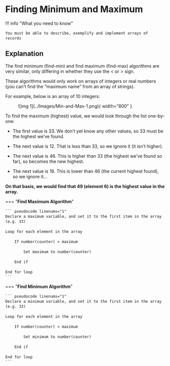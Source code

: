 # Finding Minimum and Maximum

!!! info "What you need to know"

	You must be able to describe, exemplify and implement arrays of records 

## Explanation

The find minimum (find-min) and find maximum (find-max) algorithms are very similar, only differing in whether they use the < or > sign. 

These algorithms would only work on arrays of integers or real numbers (you can’t find the “maximum name” from an array of strings).

For example, below is an array of 10 integers:

<figure markdown="span">
  ![img 1](../Images/Min-and-Max-1.png){ width="800" }
</figure>

To find the maximum (highest) value, we would look through the list one-by-one:

* The first value is 33. We don’t yet know any other values, so 33 must be the highest we’ve found.
  
* The next value is 12. That is less than 33, so we ignore it (it isn’t higher).
  
* The next value is 46. This is higher than 33 (the highest we’ve found so far), so becomes the new highest.
  
* The next value is 18. This is lower than 46 (the current highest found), so we ignore it…

__On that basis, we would find that 49 (element 6) is the highest value in the array.__

=== "__Find Maximum Algorithm__"

    ``` pseudocode linenums="1"
	Declare a maximum variable, and set it to the first item in the array (e.g. 33)
	
	Loop for each element in the array

		If number(counter) > maximum

			Set maximum to number(counter)
 
		End if

	End for loop
    ```

	
=== "__Find Minimum Algorithm__"

    ``` pseudocode linenums="1"
	Declare a minimum variable, and set it to the first item in the array (e.g. 33)
	
	Loop for each element in the array

		If number(counter) < maximum

			Set minimum to number(counter)
 
		End if

	End for loop
    ```

